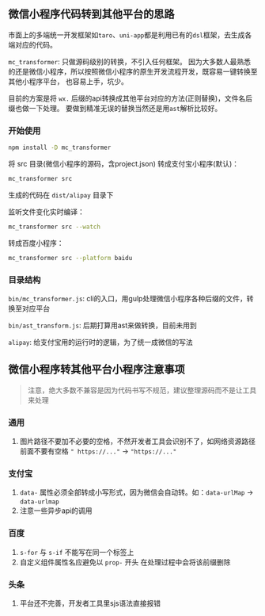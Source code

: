 ## 微信小程序代码转到其他平台的思路

市面上的多端统一开发框架如`taro`、`uni-app`都是利用已有的`dsl`框架，去生成各端对应的代码。

`mc_transformer`:
只做源码级别的转换，不引入任何框架。
因为大多数人最熟悉的还是微信小程序，所以按照微信小程序的原生开发流程开发，既容易一键转换至其他小程序平台，
也容易上手，坑少。

目前的方案是将 `wx.` 后缀的api转换成其他平台对应的方法(正则替换)，文件名后缀也做一下处理。
要做到精准无误的替换当然还是用`ast`解析比较好。

### 开始使用

```sh
npm install -D mc_transformer
```

将 src 目录(微信小程序的源码，含project.json) 转成支付宝小程序(默认)：
```sh
mc_transformer src
```

生成的代码在 `dist/alipay` 目录下

监听文件变化实时编译：
```sh
mc_transformer src --watch
```

转成百度小程序：
```sh
mc_transformer src --platform baidu
```

### 目录结构

`bin/mc_transformer.js`: cli的入口，用gulp处理微信小程序各种后缀的文件，转换至对应平台

`bin/ast_transform.js`: 后期打算用ast来做转换，目前未用到

`alipay`: 给支付宝用的运行时的逻辑，为了统一成微信的写法


## 微信小程序转其他平台小程序注意事项

> 注意，绝大多数不兼容是因为代码书写不规范，建议整理源码而不是让工具来处理

### 通用

1. 图片路径不要加不必要的空格，不然开发者工具会识别不了，如网络资源路径前面不要有空格 `" https://..."` -> `"https://..."`

### 支付宝

1. `data-` 属性必须全部转成小写形式，因为微信会自动转。如：`data-urlMap` -> `data-urlmap`
2. 注意一些异步api的调用

### 百度

1. `s-for` 与 `s-if` 不能写在同一个标签上
2. 自定义组件属性名应避免以 `prop-` 开头 在处理过程中会将该前缀删除

### 头条

1. 平台还不完善，开发者工具里sjs语法直接报错